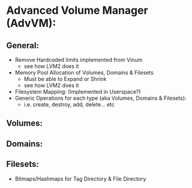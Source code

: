# Advanced Volume Manager (AdvVM):

## General:
- Remove Hardcoded limits implemented from Vinum
	- see how LVM2 does it
- Memory Pool Allocation of Volumes, Domains & Filesets
	- Must be able to Expand or Shrink
	- see how LVM2 does it
- Filesystem Mapping: (Implemented in Userspace?)
- Generic Operations for each type (aka Volumes, Domains & Filesets):
	- i.e. create, destroy, add, delete... etc

## Volumes:

## Domains:

## Filesets:
- Bitmaps/Hashmaps for Tag Directory & File Directory
